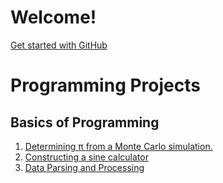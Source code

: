 # Welcome! 

[Get started with GitHub](github.md)

# Programming Projects

## Basics of Programming

1. [Determining π from a Monte Carlo simulation.](0_Programming/1_MonteCarlo/instructions.md)
2. [Constructing a sine calculator](0_Programming/2_SinCalculator/instructions.md)
3. [Data Parsing and Processing](0_Programming/3_DataAnalysis/instructions.md)
